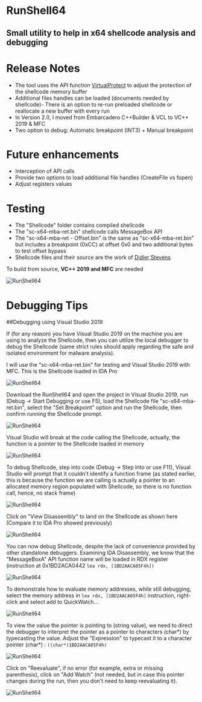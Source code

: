 # RunShell64
## Small utility to help in x64 shellcode analysis and debugging

# Release Notes

-   The tool uses the API function [VirtualProtect](https://docs.microsoft.com/en-us/windows/win32/api/memoryapi/nf-memoryapi-virtualprotect) to adjust the protection of the shellcode memory buffer
-   Additional files handles can be loaded (documents needed by shellcode)-   There is an option to re-run preloaded shellcode or reallocate a new buffer with every run
-   In Version 2.0, I moved from Embarcadero C++Builder & VCL to VC++ 2019 & MFC
-   Two option to debug: Automatic breakpoint (INT3) + Manual breakpoint

# Future enhancements

-   Interception of API calls
-   Provide two options to load additional file handles (CreateFile vs fopen)
-   Adjust registers values

# Testing

-   The "Shellcode" folder contains compiled shellcode
-   The "sc-x64-mba-ret.bin" shellcode calls MessageBox API
-   The "sc-x64-mba-ret - Offset.bin" is the same as "sc-x64-mba-ret.bin" but includes a breakpoint (0xCC) at offset 0x0 and two additional bytes to test offset bypass
-   Shellcode files and their source are the work of [Didier Stevens](https://blog.didierstevens.com/2012/02/02/x64-windows-shellcode/)

To build from source, **VC++ 2019 and MFC** are needed

![RunShell64](https://github.com/nshalabi/RunShell64/blob/master/Art/RunShell64.PNG "RunShell64")

# Debugging Tips

##Debugging using Visual Studio 2019

If (for any reason) you have Visual Studio 2019 on the machine you are using to analyze the Shellcode, then you can utilize the local debugger to debug the Shellcode (same strict rules should apply regarding the safe and isolated environment for malware analysis).

I will use the "sc-x64-mba-ret.bin" for testing and Visual Studio 2019 with MFC. This is the Shellcode loaded in IDA Pro

![RunShell64](https://github.com/nshalabi/RunShell64/blob/master/Art/0.PNG "RunShell64")

Download the RunShell64 and open the project in Visual Studio 2019, run (Debug -> Start Debugging or use F5), load the Shellcode file "sc-x64-mba-ret.bin", select the "Set Breakpoint" option and run the Shellcode, then confirm running the Shellcode prompt.

![RunShell64](https://github.com/nshalabi/RunShell64/blob/master/Art/1.PNG "RunShell64")

Visual Studio will break at the code calling the Shellcode, actually, the function is a pointer to the Shellcode loaded in memory

![RunShell64](https://github.com/nshalabi/RunShell64/blob/master/Art/2.PNG "RunShell64")

To debug Shellcode, step into code (Debug -> Step Into or use F11), Visual Studio will prompt that it couldn't identify a function frame (as stated earlier, this is because the function we are calling is actually a pointer to an allocated memory region populated with Shellcode, so there is no function call, hence, no stack frame)

![RunShell64](https://github.com/nshalabi/RunShell64/blob/master/Art/3.PNG "RunShell64")

Click on "View Disassembly" to land on the Shellcode as shown here (Compare it to IDA Pro showed previously)

![RunShell64](https://github.com/nshalabi/RunShell64/blob/master/Art/4.PNG "RunShell64")

You can now debug Shellcode, despite the lack of convenience provided by other standalone debuggers.
Examining IDA Disassembly, we know that the "MessageBoxA" API function name will be loaded in RDX register (instruction at 0x1BD2ACA0442 `lea rdx, [1BD2AACA05F4h])`

![RunShell64](https://github.com/nshalabi/RunShell64/blob/master/Art/5.PNG "RunShell64")

To demonstrate how to evaluate memory addresses, while still debugging, select the memory address in `lea rdx, [1BD2AACA05F4h]` instruction, right-click and select add to QuickWatch...

![RunShell64](https://github.com/nshalabi/RunShell64/blob/master/Art/6.PNG "RunShell64")

To view the value the pointer is pointing to (string value), we need to direct the debugger to interpret the pointer as a pointer to characters (char*) by typecasting the value. 
Adjust the "Expression" to typecast it to a character pointer (char*) : `((char*)1BD2AACA05F4h)`

![RunShell64](https://github.com/nshalabi/RunShell64/blob/master/Art/7.PNG "RunShell64")

Click on "Reevaluate", if no error (for example, extra or missing parenthesis), click on "Add Watch" (not needed, but in case this pointer changes during the run, then you don't need to keep reevaluating it).

![RunShell64](https://github.com/nshalabi/RunShell64/blob/master/Art/8.PNG "RunShell64")

